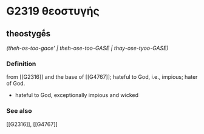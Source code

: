 # G2319 θεοστυγής

## theostygḗs

_(theh-os-too-gace' | theh-ose-too-GASE | thay-ose-tyoo-GASE)_

### Definition

from [[G2316]] and the base of [[G4767]]; hateful to God, i.e., impious; hater of God.

- hateful to God, exceptionally impious and wicked

### See also

[[G2316]], [[G4767]]

